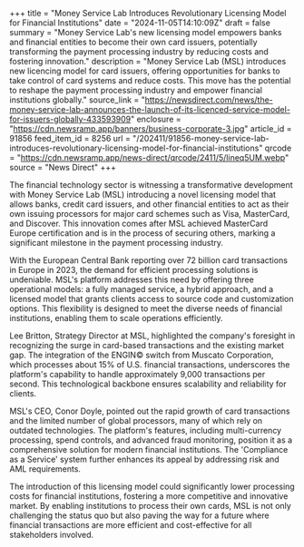 +++
title = "Money Service Lab Introduces Revolutionary Licensing Model for Financial Institutions"
date = "2024-11-05T14:10:09Z"
draft = false
summary = "Money Service Lab's new licensing model empowers banks and financial entities to become their own card issuers, potentially transforming the payment processing industry by reducing costs and fostering innovation."
description = "Money Service Lab (MSL) introduces new licencing model for card issuers, offering opportunities for banks to take control of card systems and reduce costs. This move has the potential to reshape the payment processing industry and empower financial institutions globally."
source_link = "https://newsdirect.com/news/the-money-service-lab-announces-the-launch-of-its-licenced-service-model-for-issuers-globally-433593909"
enclosure = "https://cdn.newsramp.app/banners/business-corporate-3.jpg"
article_id = 91856
feed_item_id = 8256
url = "/202411/91856-money-service-lab-introduces-revolutionary-licensing-model-for-financial-institutions"
qrcode = "https://cdn.newsramp.app/news-direct/qrcode/2411/5/lineq5UM.webp"
source = "News Direct"
+++

<p>The financial technology sector is witnessing a transformative development with Money Service Lab (MSL) introducing a novel licensing model that allows banks, credit card issuers, and other financial entities to act as their own issuing processors for major card schemes such as Visa, MasterCard, and Discover. This innovation comes after MSL achieved MasterCard Europe certification and is in the process of securing others, marking a significant milestone in the payment processing industry.</p><p>With the European Central Bank reporting over 72 billion card transactions in Europe in 2023, the demand for efficient processing solutions is undeniable. MSL's platform addresses this need by offering three operational models: a fully managed service, a hybrid approach, and a licensed model that grants clients access to source code and customization options. This flexibility is designed to meet the diverse needs of financial institutions, enabling them to scale operations efficiently.</p><p>Lee Britton, Strategy Director at MSL, highlighted the company's foresight in recognizing the surge in card-based transactions and the existing market gap. The integration of the ENGIN© switch from Muscato Corporation, which processes about 15% of U.S. financial transactions, underscores the platform's capability to handle approximately 9,000 transactions per second. This technological backbone ensures scalability and reliability for clients.</p><p>MSL's CEO, Conor Doyle, pointed out the rapid growth of card transactions and the limited number of global processors, many of which rely on outdated technologies. The platform's features, including multi-currency processing, spend controls, and advanced fraud monitoring, position it as a comprehensive solution for modern financial institutions. The 'Compliance as a Service' system further enhances its appeal by addressing risk and AML requirements.</p><p>The introduction of this licensing model could significantly lower processing costs for financial institutions, fostering a more competitive and innovative market. By enabling institutions to process their own cards, MSL is not only challenging the status quo but also paving the way for a future where financial transactions are more efficient and cost-effective for all stakeholders involved.</p>